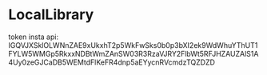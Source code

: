 # LocalLibrary

token insta api: IGQVJXSklOLWNnZAE9xUkxhT2p5WkFwSks0b0p3bXI2ek9WdWhuYThUT1FYLW5WMGp5RkxxNDBtWmZAnSW03R3RzaVJRY2FlbWt5RFJHZAUZAlS1A4Uy0zeGJCaDB5WEMtdFlKeFR4dnp5aEYycnRVcmdzTQZDZD
